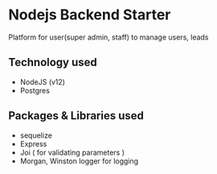 # Nodejs Backend Starter
Platform for user(super admin, staff) to manage users, leads

## Technology used
- NodeJS (v12)
- Postgres

## Packages & Libraries used
- sequelize
- Express
- Joi ( for validating parameters )
- Morgan, Winston logger for logging
